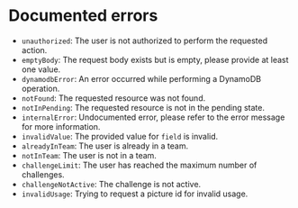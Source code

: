 # Documented errors

- `unauthorized`: The user is not authorized to perform the requested action.
- `emptyBody`: The request body exists but is empty, please provide at least one value.
- `dynamodbError`: An error occurred while performing a DynamoDB operation.
- `notFound`: The requested resource was not found.
- `notInPending`: The requested resource is not in the pending state.
- `internalError`: Undocumented error, please refer to the error message for more information.
- `invalidValue`: The provided value for `field` is invalid.
- `alreadyInTeam`: The user is already in a team.
- `notInTeam`: The user is not in a team.
- `challengeLimit`: The user has reached the maximum number of challenges.
- `challengeNotActive`: The challenge is not active.
- `invalidUsage`: Trying to request a picture id for invalid usage.